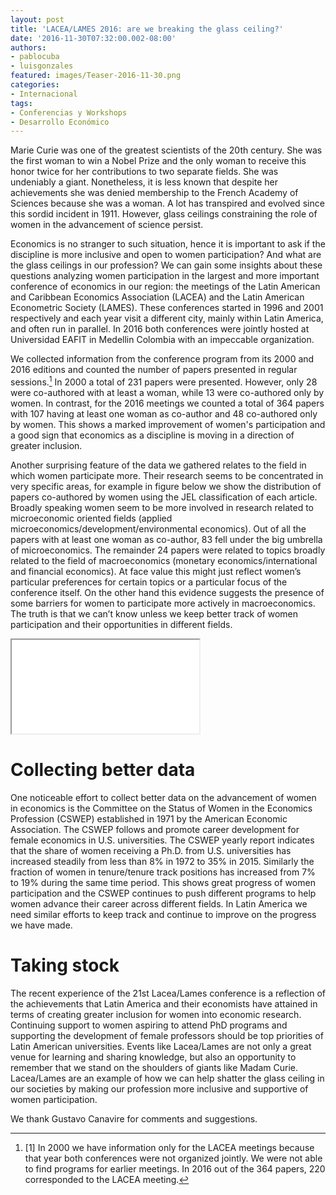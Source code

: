 ```yaml
---
layout: post
title: 'LACEA/LAMES 2016: are we breaking the glass ceiling?'
date: '2016-11-30T07:32:00.002-08:00'
authors:
- pablocuba
- luisgonzales
featured: images/Teaser-2016-11-30.png
categories:
- Internacional
tags:
- Conferencias y Workshops
- Desarrollo Económico
---
```

Marie Curie was one of the greatest scientists of the 20th century. She was the first woman to win a Nobel Prize and the only woman to receive this honor twice for her contributions to two separate fields. She was undeniably a giant. Nonetheless, it is less known that despite her achievements she was denied membership to the French Academy of Sciences because she was a woman. A lot has transpired and evolved since this sordid incident in 1911. However, glass ceilings constraining the role of women in the advancement of science persist.

Economics is no stranger to such situation, hence it is important to ask if the discipline is more inclusive and open to women participation? And what are the glass ceilings in our profession? We can gain some insights about these questions analyzing women participation in the largest and more important conference of economics in our region: the meetings of the Latin American and Caribbean Economics Association (LACEA) and the Latin American Econometric Society (LAMES). These conferences started in 1996 and 2001 respectively and each year visit a different city, mainly within Latin America, and often run in parallel. In 2016 both conferences were jointly hosted at Universidad EAFIT in Medellin Colombia with an impeccable organization.

We collected information from the conference program from its 2000 and 2016 editions and counted the number of papers presented in regular sessions.[^1] In 2000 a total of 231 papers were presented. However, only 28 were co-authored with at least a woman, while 13 were co-authored only by women. In contrast, for the 2016 meetings we counted a total of 364 papers with 107 having at least one woman as co-author and 48 co-authored only by women. This shows a marked improvement of women's participation and a good sign that economics as a discipline is moving in a direction of greater inclusion.

Another surprising feature of the data we gathered relates to the field in which women participate more. Their research seems to be concentrated in very specific areas, for example in figure below we show the distribution of papers co-authored by women using the JEL classification of each article. Broadly speaking women seem to be more involved in research related to microeconomic oriented fields (applied microeconomics/development/environmental economics). Out of all the papers with at least one woman as co-author, 83 fell under the big umbrella of microeconomics. The remainder 24 papers were related to topics broadly related to the field of macroeconomics (monetary economics/international and financial economics). At face value this might just reflect women’s particular preferences for certain topics or a particular focus of the conference itself. On the other hand this evidence suggests the presence of some barriers for women to participate more actively in macroeconomics. The truth is that we can’t know unless we keep better track of women participation and their opportunities in different fields.

<div class="frame-container">
<iframe src="//plot.ly/~faro/115.embed"></iframe>
</div>

# Collecting better data

One noticeable effort to collect better data on the advancement of women in economics is the Committee on the Status of Women in the Economics Profession (CSWEP) established in 1971 by the American Economic Association. The CSWEP follows and promote career development for female economics in U.S. universities. The CSWEP yearly report indicates that the share of women receiving a Ph.D. from U.S. universities has increased steadily from less than 8% in 1972 to 35% in 2015. Similarly the fraction of women in tenure/tenure track positions has increased from 7% to 19% during the same time period. This shows great progress of women participation and the CSWEP continues to push different programs to help women advance their career across different fields. In Latin America we need similar efforts to keep track and continue to improve on the progress we have made.

# Taking stock

The recent experience of the 21st Lacea/Lames conference is a reflection of the achievements that Latin America and their economists have attained in terms of creating greater inclusion for women into economic research. Continuing support to women aspiring to attend PhD programs and supporting the development of female professors should be top priorities of Latin American universities. Events like Lacea/Lames are not only a great venue for learning and sharing knowledge, but also an opportunity to remember that we stand on the shoulders of giants like Madam Curie. Lacea/Lames are an example of how we can help shatter the glass ceiling in our societies by making our profession more inclusive and supportive of women participation.

We thank Gustavo Canavire for comments and suggestions.

[^1]: [1] In 2000 we have information only for the LACEA meetings because that year both conferences were not organized jointly. We were not able to find programs for earlier meetings. In 2016 out of the 364 papers, 220 corresponded to the LACEA meeting.
